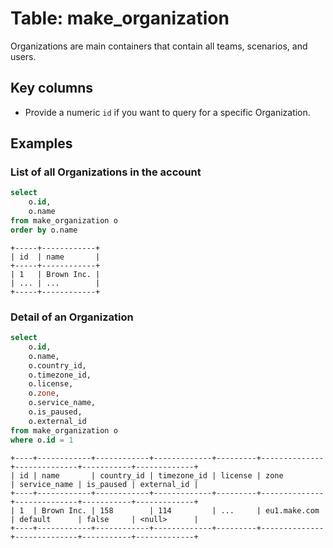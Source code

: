 # Table: make_organization

Organizations are main containers that contain all teams, scenarios, and users.

## Key columns
- Provide a numeric `id` if you want to query for a specific Organization.

## Examples

### List of all Organizations in the account

```sql
select
    o.id,
    o.name
from make_organization o
order by o.name
```

```
+-----+------------+
| id  | name       |
+-----+------------+
| 1   | Brown Inc. |
| ... | ...        |
+-----+------------+
```

### Detail of an Organization

```sql
select
    o.id,
    o.name,
    o.country_id,
    o.timezone_id,
    o.license,
    o.zone,
    o.service_name,
    o.is_paused,
    o.external_id
from make_organization o
where o.id = 1
```

```
+----+------------+------------+-------------+---------+--------------+--------------+-----------+-------------+
| id | name       | country_id | timezone_id | license | zone         | service_name | is_paused | external_id |   
+----+------------+------------+-------------+---------+--------------+--------------+-----------+-------------+
| 1  | Brown Inc. | 158        | 114         | ...     | eu1.make.com | default      | false     | <null>      |
+----+------------+------------+-------------+---------+--------------+--------------+-----------+-------------+
